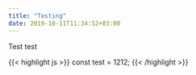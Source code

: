 ```yaml
---
title: "Testing"
date: 2019-10-11T11:34:52+03:00
---
```


Test test

{{< highlight js >}}
const test = 1212;
{{< /highlight >}}
